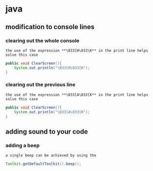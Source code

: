 # java

## modification to console lines

### clearing out the whole console

    the use of the expression **\033[H\033\K** in the print line helps solve this case

```java
public void ClearScreen(){
    System.out.println("\033[H\033[K");
}

```

### clearing out the previous line 

    the use of the expression **\033[A\033[K** in the print line helps solve this case

```java
public void ClearScreen(){
    System.out.println("\033[A\033[K");
}
```

## adding sound to your code

### adding a beep

    a single beep can be achieved by using the

```java
Toolkit.getDefaultToolkit().beep();

```